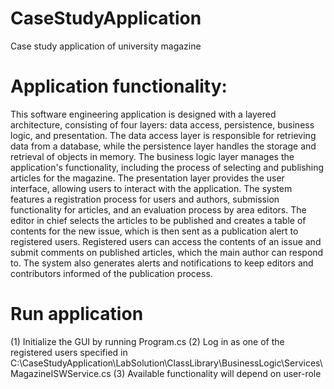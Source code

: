 # CaseStudyApplication
Case study application of university magazine 

# Application functionality: 
This software engineering application is designed with a layered architecture, consisting of four layers: 
data access, persistence, business logic, and presentation. 
The data access layer is responsible for retrieving data from a database, while the persistence layer handles the storage and retrieval of objects in memory. 
The business logic layer manages the application's functionality, including the process of selecting and publishing articles for the magazine. 
The presentation layer provides the user interface, allowing users to interact with the application. 
The system features a registration process for users and authors, submission functionality for articles, and an evaluation process by area editors. 
The editor in chief selects the articles to be published and creates a table of contents for the new issue, which is then sent as a publication alert to registered users. 
Registered users can access the contents of an issue and submit comments on published articles, which the main author can respond to. 
The system also generates alerts and notifications to keep editors and contributors informed of the publication process.

# Run application
(1) Initialize the GUI by running Program.cs
(2) Log in as one of the registered users specified in C:\CaseStudyApplication\LabSolution\ClassLibrary\BusinessLogic\Services\MagazineISWService.cs
(3) Available functionality will depend on user-role


